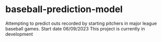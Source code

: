 # baseball-prediction-model
Attempting to predict outs recorded by starting pitchers in major league baseball games. 
Start date 06/09/2023
This project is currently in development
